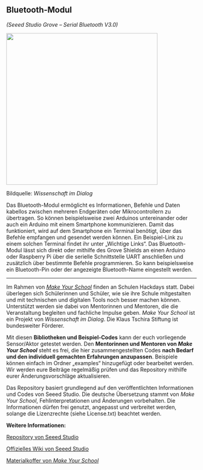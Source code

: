 Bluetooth-Modul
----
*(Seeed Studio Grove – Serial Bluetooth V3.0)*

<img src=https://www.makeyourschool.de/wp-content/uploads/2018/10/53_bluetooth-modul-1024x1024.jpg width=400px>

Bildquelle: *Wissenschaft im Dialog*

Das Bluetooth-Modul ermöglicht es Informationen, Befehle und Daten kabellos zwischen mehreren Endgeräten oder Mikrocontrollern zu übertragen. So können beispielsweise zwei Arduinos untereinander oder auch ein Arduino mit einem Smartphone kommunizieren. Damit das funktioniert, wird auf dem Smartphone ein Terminal benötigt, über das Befehle empfangen und gesendet werden können. Ein Beispiel-Link zu einem solchen Terminal findet ihr unter „Wichtige Links“. Das Bluetooth-Modul lässt sich direkt oder mithilfe des Grove Shields an einen Arduino oder Raspberry Pi über die serielle Schnittstelle UART  anschließen und zusätzlich über bestimmte Befehle programmieren. So kann beispielsweise ein Bluetooth-Pin oder der angezeigte Bluetooth-Name eingestellt werden.

----

Im Rahmen von [*Make Your School*](https://www.makeyourschool.de/) finden an Schulen Hackdays statt. Dabei überlegen sich Schülerinnen und Schüler, wie sie ihre Schule mitgestalten und mit technischen und digitalen Tools noch besser machen können. Unterstützt werden sie dabei von Mentorinnen und Mentoren, die die Veranstaltung begleiten und fachliche Impulse geben. *Make Your School* ist ein Projekt von *Wissenschaft im Dialog*. Die Klaus Tschira Stiftung ist bundesweiter Förderer.

Mit diesen **Bibliotheken und Beispiel-Codes** kann der euch vorliegende Sensor/Aktor getestet werden. Den **Mentorinnen und Mentoren von *Make Your School*** steht es frei, die hier zusammengestellten Codes **nach Bedarf und den individuell gemachten Erfahrungen anzupassen**. Beispiele können einfach im Ordner „examples“ hinzugefügt oder bearbeitet werden. Wir werden eure Beiträge regelmäßig prüfen und das Repository mithilfe eurer Änderungsvorschläge aktualisieren.

Das Repository basiert grundlegend auf den veröffentlichten Informationen und Codes von Seeed Studio. Die deutsche Übersetzung stammt von *Make Your School*, Fehlinterpretationen und Änderungen vorbehalten. Die Informationen dürfen frei genutzt, angepasst und verbreitet werden, solange die Lizenzrechte (siehe License.txt) beachtet werden.


**Weitere Informationen:**

[Repository von Seeed Studio](https://github.com/Seeed-Studio/)

[Offizielles Wiki von Seeed Studio](http://wiki.seeedstudio.com/Grove-Serial_Bluetooth_v3.0/)

[Materialkoffer von *Make Your School*](https://www.makeyourschool.de/material/bluetooth-modul-2/)
